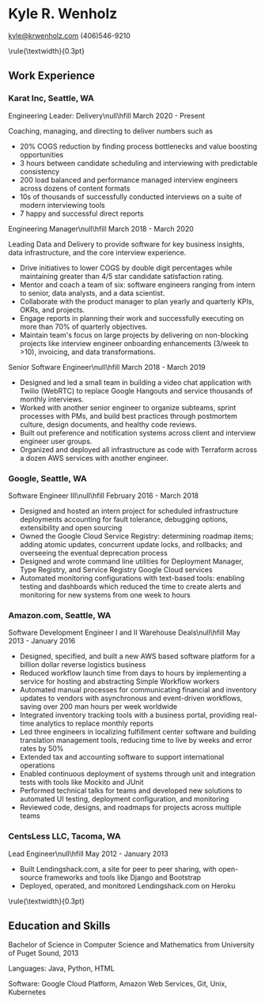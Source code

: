 # Kyle R. Wenholz

<kyle@krwenholz.com>
(406)546-9210

\rule{\textwidth}{0.3pt}

## Work Experience

### Karat Inc, Seattle, WA

Engineering Leader: Delivery\null\hfill March 2020 - Present

Coaching, managing, and directing to deliver numbers such as

- 20% COGS reduction by finding process bottlenecks and value boosting opportunities
- 3 hours between candidate scheduling and interviewing with predictable consistency
- 200 load balanced and performance managed interview engineers across dozens of content formats
- 10s of thousands of successfully conducted interviews on a suite of modern interviewing tools
- 7 happy and successful direct reports

Engineering Manager\null\hfill March 2018 - March 2020

Leading Data and Delivery to provide software for key business insights, data infrastructure, and the core interview experience.

- Drive initiatives to lower COGS by double digit percentages while maintaining greater than 4/5 star candidate satisfaction rating.
- Mentor and coach a team of six: software engineers ranging from intern to senior, data analysts, and a data scientist.
- Collaborate with the product manager to plan yearly and quarterly KPIs, OKRs, and projects.
- Engage reports in planning their work and successfully executing on more than 70% of quarterly objectives.
- Maintain team's focus on large projects by delivering on non-blocking projects like interview engineer onboarding enhancements (3/week to >10), invoicing, and data transformations.

Senior Software Engineer\null\hfill March 2018 - March 2019

- Designed and led a small team in building a video chat application with Twilio (WebRTC) to replace Google Hangouts and service thousands of monthly interviews.
- Worked with another senior engineer to organize subteams, sprint processes with PMs, and build best practices through postmortem culture, design documents, and healthy code reviews.
- Built out preference and notification systems across client and interview engineer user groups.
- Organized and deployed all infrastructure as code with Terraform across a dozen AWS services with another engineer.

### Google, Seattle, WA

Software Engineer III\null\hfill February 2016 - March 2018

- Designed and hosted an intern project for scheduled infrastructure
  deployments accounting for fault tolerance, debugging options,
  extensibility and open sourcing
- Owned the Google Cloud Service Registry: determining roadmap items;
  adding atomic updates, concurrent update locks, and rollbacks; and
  overseeing the eventual deprecation process
- Designed and wrote command line utilities for Deployment Manager,
  Type Registry, and Service Registry Google Cloud services
- Automated monitoring configurations with text-based tools: enabling testing
  and dashboards which reduced the time to create alerts and monitoring
  for new systems from one week to hours

### Amazon.com, Seattle, WA

Software Development Engineer I and II Warehouse Deals\null\hfill May 2013 - January 2016

- Designed, specified, and built a new AWS based software platform for
  a billion dollar reverse logistics business
- Reduced workflow launch time from days to hours by implementing a
  service for hosting and abstracting Simple Workflow workers
- Automated manual processes for communicating financial and inventory
  updates to vendors with asynchronous and event-driven workflows, saving
  over 200 man hours per week worldwide
- Integrated inventory tracking tools with a business portal, providing
  real-time analytics to replace monthly reports
- Led three engineers in localizing fulfillment center software and
  building translation management tools, reducing time to live by weeks
  and error rates by 50%
- Extended tax and accounting software to support international operations
- Enabled continuous deployment of systems through unit and integration
  tests with tools like Mockito and JUnit
- Performed technical talks for teams and developed new solutions to
  automated UI testing, deployment configuration, and monitoring
- Reviewed code, designs, and roadmaps for projects across multiple teams

### CentsLess LLC, Tacoma, WA

Lead Engineer\null\hfill May 2012 - January 2013

- Built Lendingshack.com, a site for peer to peer sharing, with
  open-source frameworks and tools like Django and Bootstrap
- Deployed, operated, and monitored Lendingshack.com on Heroku

\rule{\textwidth}{0.3pt}

## Education and Skills

Bachelor of Science in Computer Science and Mathematics from University of
Puget Sound, 2013

Languages: Java, Python, HTML

Software: Google Cloud Platform, Amazon Web Services, Git, Unix, Kubernetes
